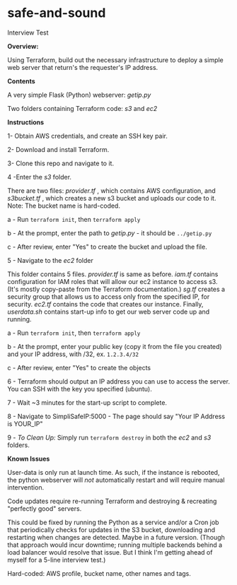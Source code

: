 # safe-and-sound
Interview Test

**Overview:**

Using Terraform, build out the necessary infrastructure to deploy a simple web server that return's the requester's IP address.


**Contents**

A very simple Flask (Python) webserver: *getip.py*

Two folders containing Terraform code: *s3* and *ec2*

**Instructions**

1- Obtain AWS credentials, and create an SSH key pair.

2- Download and install Terraform.

3- Clone this repo and navigate to it.

4 -Enter the *s3* folder.  

There are two files: *provider.tf* , which contains AWS configuration, and  *s3bucket.tf* , which creates a new s3 bucket and uploads our code to it.  Note: The bucket name is hard-coded.

a - Run `terraform init`, then `terraform apply`

b - At the prompt, enter the path to *getip.py* - it should be `../getip.py`

c - After review, enter "Yes" to create the bucket and upload the file.

5 - Navigate to the *ec2* folder

This folder contains 5 files.  *provider.tf* is same as before.  *iam.tf* contains configuration for IAM roles that will allow our ec2 instance to access s3.  (It's mostly copy-paste from the Terraform documentation.)  *sg.tf* creates a security group that allows us to access only from the specified IP, for security.  *ec2.tf* contains the code that creates our instance.  Finally, *userdata.sh* contains start-up info to get our web server code up and running.

a - Run `terraform init`, then `terraform apply`

b - At the prompt, enter your public key (copy it from the file you created) and your IP address, with /32, ex. `1.2.3.4/32`

c - After review, enter "Yes" to create the objects

6 - Terraform should output an IP address you can use to access the server.  You can SSH with the key you specified (ubuntu).

7 - Wait ~3 minutes for the start-up script to complete.

8 - Navigate to SimpliSafeIP:5000  - The page should say "Your IP Address is YOUR_IP"
  
9 - *To Clean Up:* Simply run `terraform destroy` in both the *ec2* and *s3* folders.

**Known Issues**

User-data is only run at launch time.  As such, if the instance is rebooted, the python webserver will *not* automatically restart and will require manual intervention.

Code updates require re-running Terraform and destroying & recreating "perfectly good" servers.

This could be fixed by running the Python as a service and/or a Cron job that periodically checks for updates in the S3 bucket, downloading and restarting when changes are detected.  Maybe in a future version.  (Though that approach would incur downtime; running multiple backends behind a load balancer would resolve that issue.  But I think I'm getting ahead of myself for a 5-line interview test.)

Hard-coded:  AWS profile, bucket name, other names and tags.
